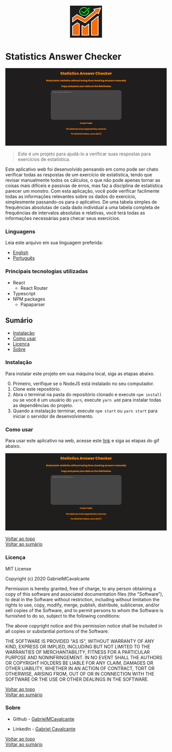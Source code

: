 <p align="center"><img src="src/github/icon.png" alt="Project Logo" width="100" height="100" /></p>

# Statistics Answer Checker

![Project Image](src/github/frontpage.jpg)

> Este é um projeto para ajudá-lo a verificar suas respostas para exercícios de estatística.

Este aplicativo web foi desenvolvido pensando em como pode ser chato verificar todas as respostas
de um exercício de estatística, tendo que revisar manualmente todos os cálculos, o que não pode
apenas tornar as coisas mais difíceis e passivas de erros, mas faz a disciplina de estatística parecer um monstro.
Com esta aplicação, você pode verificar facilmente todas as informações relevantes sobre os
dados do exercício, simplesmente passando-os para o aplicativo. De uma tabela simples
de frequências absolutas de cada dado individual a uma tabela completa de frequências de intervalos absolutas e relativas, 
você terá todas as informações necessárias para checar seus exercícios.

### Linguagens
Leia este arquivo em sua linguagem preferida:
- [English](README.md)
- [Português](README.pt.md)

### Principais tecnologias utilizadas

- React
    - React Router
- Typescript
- NPM packages
    - Papaparser

## Sumário

- [Instalação](#instalacao)
- [Como usar](#como-usar)
- [Licença](#licenca)
- [Sobre](#sobre)

### Instalação
Para instalar este projeto em sua máquina local, siga as etapas abaixo.

0. Primeiro, verifique se o NodeJS está instalado no seu computador.
1. Clone este repositório.
1. Abra o terminal na pasta do repositório clonado e execute `npm install` ou se você é um usuário do `yarn`, execute `yarn add` para instalar todas as dependências do projeto.
1. Quando a instalação terminar, execute `npm start` ou `yarn start` para iniciar o servidor de desenvolvimento.

### Como usar

Para usar este aplicativo na web, acesse este [link](https://gabrielmcavalcante.github.io/statistics-answer-checker/) e siga as etapas do gif abaixo.

![Como usar](src/github/results.gif)

[Voltar ao topo](#statistics-answer-checker)<br>
[Voltar ao sumário](#sumario)

### Licença

MIT License

Copyright (c) 2020 GabrielMCavalcante

Permission is hereby granted, free of charge, to any person obtaining a copy
of this software and associated documentation files (the "Software"), to deal
in the Software without restriction, including without limitation the rights
to use, copy, modify, merge, publish, distribute, sublicense, and/or sell
copies of the Software, and to permit persons to whom the Software is
furnished to do so, subject to the following conditions:

The above copyright notice and this permission notice shall be included in all
copies or substantial portions of the Software.

THE SOFTWARE IS PROVIDED "AS IS", WITHOUT WARRANTY OF ANY KIND, EXPRESS OR
IMPLIED, INCLUDING BUT NOT LIMITED TO THE WARRANTIES OF MERCHANTABILITY,
FITNESS FOR A PARTICULAR PURPOSE AND NONINFRINGEMENT. IN NO EVENT SHALL THE
AUTHORS OR COPYRIGHT HOLDERS BE LIABLE FOR ANY CLAIM, DAMAGES OR OTHER
LIABILITY, WHETHER IN AN ACTION OF CONTRACT, TORT OR OTHERWISE, ARISING FROM,
OUT OF OR IN CONNECTION WITH THE SOFTWARE OR THE USE OR OTHER DEALINGS IN THE
SOFTWARE.

[Voltar ao topo](#statistics-answer-checker)<br>
[Voltar ao sumário](#sumario)

### Sobre

- Github - [GabrielMCavalcante](https://github.com/GabrielMCavalcante)

- LinkedIn - [Gabriel Cavalcante](https://linkedin.com/in/gabrielmcavalcante)

[Voltar ao topo](#statistics-answer-checker)<br>
[Voltar ao sumário](#sumario)
